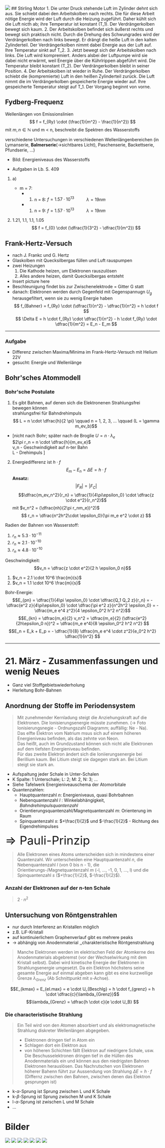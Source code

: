 <img src="https://render.githubusercontent.com/render/math?math=e^{i \pi} = -1">
## Stirling Motor
1. Die unter Druck stehende Luft im Zylinder dehnt sich aus. Sie schiebt dabei den Arbeitskolben nach rechts. Die für diese Arbeit nötige Energie wird der Luft durch die Heizung zugeführt. Daher kühlt sich die Luft nicth ab; ihre Temperatur ist konstant (T_1). Der Verdrängerkolben bewegt sich kaum.
2. Der Arbeitskolben befindet sich äußerst rechts und bewegt sich praktisch nicht. Durch die Drehung des Schwungrades wird der Verdrängerkolben nach links bewegt. Er drängt die heiße Luft in den kalten Zylinderteil. Der Verdrängerkolben nimmt dabei Energie aus der Luft auf. Ihre Temperatur sinkt auf T_2.
3. Jetzt bewegt sich der Arbeitskolben nach links. Die Luft wird kompremiert. Anders alsbei der Luftpumpe wird sie dabei nicht erwärmt, weil Energie über die Kührlrippen abgeführt wird. Die Temperatur bleibt konstant (T_2). Der Verdrängerkolben bleibt in seiner Position.
4. Der Arbeitskolben ist wieder in Ruhe. Der Verdrängerkolben schiebt die (kompremierte) Luft in den heißen Zylinderteil zurück. Die Luft nimmt die im Verdrängerkolben gespeicherte Energie wieder auf. Ihre gespeicherte Temperatur steigt auf T_1. Der Vorgang beginnt von vorne.

## Fydberg-Frequenz
Wellenlängen von Emissionslinien
$$ f = f_{Ry} \cdot (\frac{1}{m^2} - \frac{1}{n^2}) $$
mit $m, n \in \mathbb{N}$ und m < n, beschreibt die Spektren des Wasserstoffs

verschiedene Untersuchungen in verschiedenen Wellenlängenbereichen (in Lymanserie, **Balmerserie**(->sichtbares Licht), Paschenserie, Backettserie, Pfundserie, ...)

- Bild: Energieniveaus des Wasserstoffs


- Aufgaben in Lb. S. 409
1. a)
   - m = 7:
     - 1. n = 8: $f = 1.57 \cdot 10^{13}$  $\qquad$ $\lambda = 19nm$
     - 1. n = 9: $f = 1.57 \cdot 10^{13}$ $\qquad$  $\lambda = 19nm$

3. 1.21, 1.1, 1.1, 1.05
$$ f = f_{0} \cdot (\dfrac{1}{3^2} - \dfrac{1}{m^2}) $$


## Frank-Hertz-Versuch
- nach J. Frankc und G. Hertz
- Glaskolben mit Quecksilbergas füllen und Luft rauspumpen
- zwei Heizungen
  1. Die Kathode heizen, um Elektronen rauszulösen
  2. Alles andere heizen, damit Quecksilbergas entsteht
- Insert picture here 
- Beschleunigung findet bis zur Zwischenelektrode = Gitter G statt
- danach: Elektronen werden durch Gegenfeld mit Gegenspannugn $U_g$ herausgefiltert, wenn sie zu wenig Energie haben
$$ f_{Bahner} = f_{Ry} \cdot (\dfrac{1}{n^2} - \dfrac{1}{n^2} = h \cdot f $$
$$ \Delta E = h \cdot f_{Ry} \cdot \dfrac{1}{n^2} - h \cdot f_{Ry} \cdot \dfrac{1}{m^2} = E_n - E_m $$

-----
### Aufgabe
- Differenz zwischen Maxima/Minima im Frank-Hertz-Versuch mit Helium 22V
- gesucht: Energie und Wellenlänge

## Bohr'sches Atommodell
### Bohr'sche Postulate
  1. Es gibt Bahnen, auf denen sich die Elektronenen Strahlungsfrei bewegen können \
  strahlungsfrei für Bahndrehimpuls
  $$ L = n \cdot \dfrac{h}{2 \pi} \qquad n = 1, 2, 3, ...  \qquad (L = \gamma m_ev_b)$$
   *  [nicht nach Bohr; später nach de Broglie
    $U = n \cdot \lambda_e$ \
    $2\pi r_n = n \cdot \dfrac{h}{m_ev_e}$ \
    v_n - Geschwindigkeit auf n-ter Bahn \
    L - Drehimpuls 
    ]

  2. Energiedifferenz ist $h \cdot f$
  $$ E_m - E_n = \Delta E = h \cdot f$$
  **Ansatz:**
  $$|F_R| = |F_C|$$
  $$\dfrac{m_ev_n^2}{r_n} = \dfrac{1}{4\pi\epsilon_0} \cdot \dfrac{z \cdot e^2}{r_n^2}$$
  mit $v_n^2 = (\dfrac{nh}{2\pi r_nm_e})^2)$
  $$ r_n = \dfrac{n^2h^2\cdot \epsilon_0}{\pi m_e e^2 \cdot z} $$

  Radien der Bahnen von Wasserstoff:
 1. $r_n \approx 5.3 \cdot 10^{-11}$
 2. $r_n \approx 2.1 \cdot  10^{-10}$
 3. $r_n \approx  4.8 \cdot 10^{-10}$

 Geschwindigkeit:
$$v_n = \dfrac{z \cdot e^2}{2 h \epsilon_0 n}$$
1. $v_n = 2.1 \cdot 10^6 \frac{m}{s}$
2. $v_n = 1.1 \cdot 10^6 \frac{m}{s}$

Bohr-Energie:
$$E_{pn} = \dfrac{1}{4\pi \epsilon_0} \cdot \dfrac{Q_1 Q_2 z}{r_n} = - \dfrac{e^2 z}{4\pi\epsilon_0} \cdot \dfrac{\pi e^2 z}{n^2h^2 \epsilon_0} = - \dfrac{m_e e^4 z^2}{4 \epsilon_0^2 h^2 n^2}$$
$$E_{kn} = \dfrac{m_e}{2} v_n^2 = \dfrac{m_e}{2} (\dfrac{e^2}{2h\epsilon_0 n})^2 = \dfrac{m_e e^4}{8 \epsilon_0^2 h^2 n^2} $$
$$E_n = E_k + E_p = - \dfrac{1}{8} \dfrac{m_e e^4 \cdot z^2}{e_0^2 h^2} \dfrac{1}{n^2} $$

-----
# 21. März - Zusammenfassungen und wenig Neues
- Ganz viel Stoffgebietswiederholung
- Herleitung Bohr-Bahnen

## Anordnung der Stoffe im Periodensystem
> Mit zunehmender Kernladung steigt die Anziehungskraft auf die Elektronen. Die Ionisierungsenergie müsste zunehmen. (-> Foto Ionisierungsnegie - Ordnungszahl Diagramm; auffällig: Ne - Na). \
> Das elfte Elektron vom Natrium msus sich auf einem höheren Energieniveau befinden, als das zehnte von Neon. \
> Das heißt, auch im Grundzustand können sich nicht alle Elektronen auf dem tiefsten Energieniveau befinden. \
> Für das zweite Elektron ändert sich die Ioniierungsenergie bei Berillium kaum. Bei Litium steigt sie dagegen stark an. Bei Litium steigt sie stark an.

- Aufspaltung jeder Schale in Unter-Schalen
- K Spalte: 1 Unterschale; L: 2; M: 2, N: 3; ...
- Siehe Tafelwerk Energieniveauschema der Atomorbitale
- Quantenzahlen:
  - Hauptquantenzahl $n$: Energieniveaus, quasi Bohrbahnen
  - Nebenquantenzahl $l$ : Winkelabhängigkeit, *Bahndrehimpulsquantenzahl*
  - Orientierungsquantenzahl/Magnetquantenzahl $m$: Orienterung im Raum
  - Spinquantenzahl $s$: $+\frac{1}{2}$ und $-\frac{1}{2}$ - Richtung des Eigendrehimpulses
  
<span style="font-size: 5ex">$\Rightarrow$ Pauli-Prinzip </span>
> Alle Elektronen eines Atoms unterscheiden sich in mindestens einer Quantenzahl. Wir unterscheiden eine Hauptquantenzahl $n$, die Nebenquantenzahl $l$ (von 0 bis n - 1), die Orientierungs-/Magnetquantenzahl $m$ (-l, ..., -1, 0, 1, ..., l) und die Spinquantenzahl $s$ ($+\frac{1}{2}$, $-\frac{1}{2}$).


### Anzahl der Elektronen auf der n-ten Schale
> $2 \cdot n^2$

## Untersuchung von Röntgenstrahlen
- nur durch Interferenz an Kristallen möglich
- z.B. LiF-Kristall
- auf kontinuierlichem Graphenverlauf gibt es mehrere peaks
- -> abhängig von Anodenmaterial ,,charakteristische Röntgenstrahlung

> Manche Elektronen werden im elektrischen Feld der Atomkerne des Anodenmaterials abgebremst (vor der Wechselwirkung mit dem Kristall selbst). Dabei wird kinetische Energie der Elektronen in Strahlungsenergie umgesetzt. Da ein Elektron höchstens seine gesamte Energie auf einmal abgeben kann gibt es eine kurzwellige Grenze $\lambda_{Grenz}$ (Ab Schnittpunkt mit x-Achse).

$$E_{kmax} = E_{el.max} = e \cdot U_{Beschlg} = h \cdot f_{grenz} = h \cdot \dfrac{c}{\lambda_{Grenz}}$$
$$\lambda_{Grenz} = \dfrac{h \cdot c}{e \cdot U_B} $$


### Die   characteristische Strahlung
> Ein Teil wird von den Atomen absorbiert und als elektromagnetische Strahlung diskreter Wellenlängen abgegeben.
> * Elektronen dringen tief in Atom ein
> * Schlagen dort ein Elektron aus
> * von höheren Schichten fällt Elektron auf niedrigere Schale, usw.\
> Die Beschusselektronen dringen tief in die Hüllen des Anodenmaterials ein und können aus den niedrigsten Bahnen Elektronen herauslösen. Das Nachrutschen von Elektronen höherer Bahenn führt zur Aussendung von Strahlung $\Delta E = h \cdot f$ (Differnz zwischen den Bahnen, zwischen denen das Elektron gesprungen ist)

- k-$\alpha$-Sprung ist Sprung zwischen L und K Schale
- k-$\beta$-Sprung ist Sprung zwischen M und K Schale
- l-$\alpha$-Sprung ist zwischen L und M Schale
- ...

# Bilder
![](pics/1.png)
![](pics/2.png)
![](pics/3.png)
![](pics/4.png)
![](pics/5.png)
![](pics/6.png)
![](pics/7.png)
